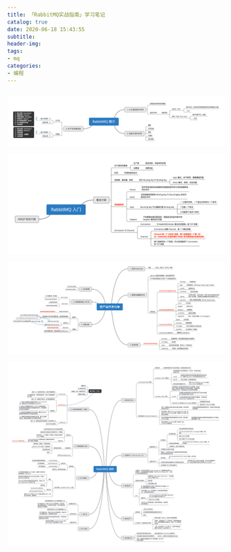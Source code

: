 ```yaml
---
title: 「RabbitMQ实战指南」学习笔记
catalog: true
date: 2020-06-18 15:43:55
subtitle:
header-img:
tags:
- mq
categories:
- 编程
---
```


##

![](https://github.com/SoaringhawkCheng/blog/blob/master/source/_posts/rabbitmq-guide/01-RabbitMQ.png?raw=true)

![](https://github.com/SoaringhawkCheng/blog/blob/master/source/_posts/rabbitmq-guide/02-RabbitMQ.png?raw=true)

![](https://github.com/SoaringhawkCheng/blog/blob/master/source/_posts/rabbitmq-guide/03-RabbitMQ.png?raw=true)

![](https://github.com/SoaringhawkCheng/blog/blob/master/source/_posts/rabbitmq-guide/04-RabbitMQ.png?raw=true)